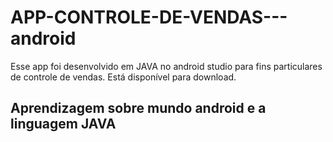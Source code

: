 # APP-CONTROLE-DE-VENDAS---android
Esse app foi desenvolvido em JAVA no android studio para fins particulares de controle de vendas. Está disponível para download.
## Aprendizagem sobre mundo android e a linguagem JAVA
